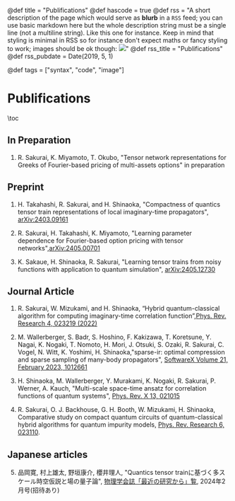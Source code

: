 @def title = "Publifications"
@def hascode = true
@def rss = "A short description of the page which would serve as **blurb** in a `RSS` feed; you can use basic markdown here but the whole description string must be a single line (not a multiline string). Like this one for instance. Keep in mind that styling is minimal in RSS so for instance don't expect maths or fancy styling to work; images should be ok though: ![](https://upload.wikimedia.org/wikipedia/en/b/b0/Rick_and_Morty_characters.jpg)"
@def rss_title = "Publifications"
@def rss_pubdate = Date(2019, 5, 1)

@def tags = ["syntax", "code", "image"]
# Publifications

\toc

## In Preparation

1. R. Sakurai, K. Miyamoto, T. Okubo, "Tensor network representations for Greeks of Fourier-based pricing of multi-assets options" in preparation


## Preprint 
1.  H. Takahashi, R. Sakurai, and H. Shinaoka, "Compactness of quantics tensor train representations of local imaginary-time propagators", [arXiv:2403.09161](https://arxiv.org/abs/2403.09161)

2. R. Sakurai, H. Takahashi, K. Miyamoto, "Learning parameter dependence for Fourier-based option pricing with tensor networks",[arXiv:2405.00701](https://arxiv.org/abs/2405.00701v3)

3. K. Sakaue, H. Shinaoka, R. Sakurai, "Learning tensor trains from noisy functions with application to quantum simulation", [arXiv:2405.12730](https://arxiv.org/abs/2405.12730)

## Journal Article
1. R. Sakurai, W. Mizukami, and H. Shinaoka, “Hybrid quantum-classical algorithm for computing imaginary-time correlation function”,[Phys. Rev. Research 4, 023219 (2022)](https://doi.org/10.1103/PhysRevResearch.4.023219)


2. M. Wallerberger, S. Badr, S. Hoshino, F. Kakizawa, T. Koretsune, Y. Nagai, K. Nogaki, T. Nomoto, H. Mori, J. Otsuki, S. Ozaki, R. Sakurai, C. Vogel, N. Witt, K. Yoshimi, H. Shinaoka,"sparse-ir: optimal compression and sparse sampling of many-body propagators", [SoftwareX Volume 21, February 2023, 1012661](https://doi.org/10.1016/j.softx.2022.101266)

3. H. Shinaoka, M. Wallerberger, Y. Murakami, K. Nogaki, R. Sakurai, P. Werner, A. Kauch, "Multi-scale space-time ansatz for correlation functions of quantum systems", [Phys. Rev. X 13, 021015](https://journals.aps.org/prx/abstract/10.1103/PhysRevX.13.021015)

4. R. Sakurai, O. J. Backhouse, G. H. Booth, W. Mizukami, H. Shinaoka, Comparative study on compact quantum circuits of quantum-classical hybrid algorithms for quantum impurity models, [Phys. Rev. Research 6, 023110](https://journals.aps.org/prresearch/abstract/10.1103/PhysRevResearch.6.023110).


## Japanese articles
5. 品岡寛, 村上雄太, 野垣康介, 櫻井理人, "Quantics tensor trainに基づく多スケール時空仮説と場の量子論",  [物理学会誌「最近の研究から」覧](https://www.jps.or.jp/books/gakkaishi/2024/02/79-2.php), 2024年2月号(招待あり)